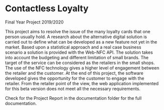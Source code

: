 # Contactless Loyalty
 Final Year Project 2019/2020

This project aims to resolve the issue of the many loyalty cards that one person usually hold. A research about the alternative digital solution is carried out to define what can be developed as a new feature not yet in the market. Based upon a statistical approach and a real case business scenario a solution is provided with the Web-NFC API. 
The solution takes into account the budgeting and different limitation of small brands. The target of the service can be considered as the retailers in the small shops. The use of the NFC technology gives a higher level of engagement between the retailer and the customer. At the end of this project, the software developed gives the opportunity for the customer to engage with the retailer. From the retailer point of the view, the web application implemented for this beta version does not meet all the necessary requirements.

Check for the Project Report in the documentation folder for the full documentation.

